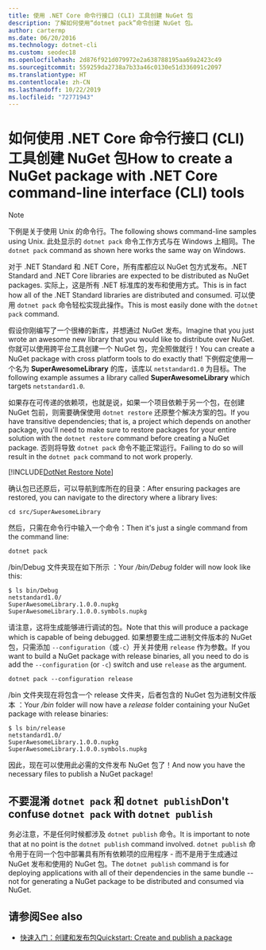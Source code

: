 ```yaml
---
title: 使用 .NET Core 命令行接口 (CLI) 工具创建 NuGet 包
description: 了解如何使用“dotnet pack”命令创建 NuGet 包。
author: cartermp
ms.date: 06/20/2016
ms.technology: dotnet-cli
ms.custom: seodec18
ms.openlocfilehash: 2d876f921d079972e2a638788195aa69a2423c49
ms.sourcegitcommit: 559259da2738a7b33a46c0130e51d336091c2097
ms.translationtype: HT
ms.contentlocale: zh-CN
ms.lasthandoff: 10/22/2019
ms.locfileid: "72771943"
---
```

# <a name="how-to-create-a-nuget-package-with-net-core-command-line-interface-cli-tools"></a><span data-ttu-id="1b28c-103">如何使用 .NET Core 命令行接口 (CLI) 工具创建 NuGet 包</span><span class="sxs-lookup"><span data-stu-id="1b28c-103">How to create a NuGet package with .NET Core command-line interface (CLI) tools</span></span>

> [!NOTE]
> <span data-ttu-id="1b28c-104">下例是关于使用 Unix 的命令行。</span><span class="sxs-lookup"><span data-stu-id="1b28c-104">The following shows command-line samples using Unix.</span></span> <span data-ttu-id="1b28c-105">此处显示的 `dotnet pack` 命令工作方式与在 Windows 上相同。</span><span class="sxs-lookup"><span data-stu-id="1b28c-105">The `dotnet pack` command as shown here works the same way on Windows.</span></span>

<span data-ttu-id="1b28c-106">对于 .NET Standard 和 .NET Core，所有库都应以 NuGet 包方式发布。</span><span class="sxs-lookup"><span data-stu-id="1b28c-106">.NET Standard and .NET Core libraries are expected to be distributed as NuGet packages.</span></span> <span data-ttu-id="1b28c-107">实际上，这是所有 .NET 标准库的发布和使用方式。</span><span class="sxs-lookup"><span data-stu-id="1b28c-107">This is in fact how all of the .NET Standard libraries are distributed and consumed.</span></span> <span data-ttu-id="1b28c-108">可以使用 `dotnet pack` 命令轻松实现此操作。</span><span class="sxs-lookup"><span data-stu-id="1b28c-108">This is most easily done with the `dotnet pack` command.</span></span>

<span data-ttu-id="1b28c-109">假设你刚编写了一个很棒的新库，并想通过 NuGet 发布。</span><span class="sxs-lookup"><span data-stu-id="1b28c-109">Imagine that you just wrote an awesome new library that you would like to distribute over NuGet.</span></span> <span data-ttu-id="1b28c-110">你就可以使用跨平台工具创建一个 NuGet 包，完全照做就行！</span><span class="sxs-lookup"><span data-stu-id="1b28c-110">You can create a NuGet package with cross platform tools to do exactly that!</span></span> <span data-ttu-id="1b28c-111">下例假定使用一个名为 **SuperAwesomeLibrary** 的库，该库以 `netstandard1.0` 为目标。</span><span class="sxs-lookup"><span data-stu-id="1b28c-111">The following example assumes a library called **SuperAwesomeLibrary** which targets `netstandard1.0`.</span></span>

<span data-ttu-id="1b28c-112">如果存在可传递的依赖项，也就是说，如果一个项目依赖于另一个包，在创建 NuGet 包前，则需要确保使用 `dotnet restore` 还原整个解决方案的包。</span><span class="sxs-lookup"><span data-stu-id="1b28c-112">If you have transitive dependencies; that is, a project which depends on another package, you'll need to make sure to restore packages for your entire solution with the `dotnet restore` command before creating a NuGet package.</span></span> <span data-ttu-id="1b28c-113">否则将导致 `dotnet pack` 命令不能正常运行。</span><span class="sxs-lookup"><span data-stu-id="1b28c-113">Failing to do so will result in the `dotnet pack` command to not work properly.</span></span>

[!INCLUDE[DotNet Restore Note](~/includes/dotnet-restore-note.md)]

<span data-ttu-id="1b28c-114">确认包已还原后，可以导航到库所在的目录：</span><span class="sxs-lookup"><span data-stu-id="1b28c-114">After ensuring packages are restored, you can navigate to the directory where a library lives:</span></span>

```console
cd src/SuperAwesomeLibrary
```

<span data-ttu-id="1b28c-115">然后，只需在命令行中输入一个命令：</span><span class="sxs-lookup"><span data-stu-id="1b28c-115">Then it's just a single command from the command line:</span></span>

```dotnetcli
dotnet pack
```

<span data-ttu-id="1b28c-116">/bin/Debug 文件夹现在如下所示  ：</span><span class="sxs-lookup"><span data-stu-id="1b28c-116">Your */bin/Debug* folder will now look like this:</span></span>

```console
$ ls bin/Debug
netstandard1.0/
SuperAwesomeLibrary.1.0.0.nupkg
SuperAwesomeLibrary.1.0.0.symbols.nupkg
```

<span data-ttu-id="1b28c-117">请注意，这将生成能够进行调试的包。</span><span class="sxs-lookup"><span data-stu-id="1b28c-117">Note that this will produce a package which is capable of being debugged.</span></span> <span data-ttu-id="1b28c-118">如果想要生成二进制文件版本的 NuGet 包，只需添加 `--configuration`（或`-c`）开关并使用 `release` 作为参数。</span><span class="sxs-lookup"><span data-stu-id="1b28c-118">If you want to build a NuGet package with release binaries, all you need to do is add the `--configuration` (or `-c`) switch and use `release` as the argument.</span></span>

```dotnetcli
dotnet pack --configuration release
```

<span data-ttu-id="1b28c-119">/bin 文件夹现在将包含一个 release 文件夹，后者包含的 NuGet 包为进制文件版本   ：</span><span class="sxs-lookup"><span data-stu-id="1b28c-119">Your */bin* folder will now have a *release* folder containing your NuGet package with release binaries:</span></span>

```console
$ ls bin/release
netstandard1.0/
SuperAwesomeLibrary.1.0.0.nupkg
SuperAwesomeLibrary.1.0.0.symbols.nupkg
```

<span data-ttu-id="1b28c-120">因此，现在可以使用此必需的文件发布 NuGet 包了！</span><span class="sxs-lookup"><span data-stu-id="1b28c-120">And now you have the necessary files to publish a NuGet package!</span></span>

## <a name="dont-confuse-dotnet-pack-with-dotnet-publish"></a><span data-ttu-id="1b28c-121">不要混淆 `dotnet pack` 和 `dotnet publish`</span><span class="sxs-lookup"><span data-stu-id="1b28c-121">Don't confuse `dotnet pack` with `dotnet publish`</span></span>

<span data-ttu-id="1b28c-122">务必注意，不是任何时候都涉及 `dotnet publish` 命令。</span><span class="sxs-lookup"><span data-stu-id="1b28c-122">It is important to note that at no point is the `dotnet publish` command involved.</span></span> <span data-ttu-id="1b28c-123">`dotnet publish` 命令用于在同一个包中部署具有所有依赖项的应用程序 - 而不是用于生成通过 NuGet 发布和使用的 NuGet 包。</span><span class="sxs-lookup"><span data-stu-id="1b28c-123">The `dotnet publish` command is for deploying applications with all of their dependencies in the same bundle -- not for generating a NuGet package to be distributed and consumed via NuGet.</span></span>

## <a name="see-also"></a><span data-ttu-id="1b28c-124">请参阅</span><span class="sxs-lookup"><span data-stu-id="1b28c-124">See also</span></span>

- [<span data-ttu-id="1b28c-125">快速入门：创建和发布包</span><span class="sxs-lookup"><span data-stu-id="1b28c-125">Quickstart: Create and publish a package</span></span>](/nuget/quickstart/create-and-publish-a-package-using-the-dotnet-cli)
